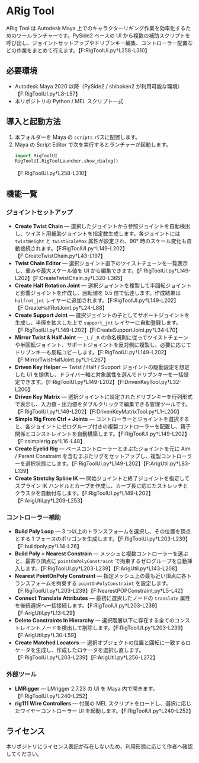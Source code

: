 # ARig Tool

ARig Tool は Autodesk Maya 上でのキャラクターリギング作業を効率化するためのツールランチャーです。PySide2 ベースの UI から複数の補助スクリプトを呼び出し、ジョイントセットアップやドリブンキー編集、コントローラー配置などの作業をまとめて行えます。【F:RigToolUI.py†L258-L310】

## 必要環境

- Autodesk Maya 2020 以降（PySide2 / shiboken2 が利用可能な環境）【F:RigToolUI.py†L8-L57】
- 本リポジトリの Python / MEL スクリプト一式

## 導入と起動方法

1. 本フォルダーを Maya の `scripts` パスに配置します。
2. Maya の Script Editor で次を実行するとランチャーが起動します。
   ```python
   import RigToolUI
   RigToolUI.RigToolLauncher.show_dialog()
   ```
   【F:RigToolUI.py†L258-L310】

## 機能一覧

### ジョイントセットアップ

- **Create Twist Chain** — 選択したジョイントから参照ジョイントを自動検出し、ツイスト用補助ジョイントを指定数生成します。各ジョイントには `twistWeight` と `twistScaleMax` 属性が設定され、90° 時のスケール変化も自動接続されます。【F:RigToolUI.py†L149-L202】【F:CreateTwistChain.py†L43-L197】
- **Twist Chain Editor** — 選択ジョイント直下のツイストチェーンを一覧表示し、重みや最大スケール値を UI から編集できます。【F:RigToolUI.py†L149-L202】【F:CreateTwistChain.py†L320-L365】
- **Create Half Rotation Joint** — 選択ジョイントを複製して半回転ジョイントと影響ジョイントを作成し、回転値を 0.5 倍で伝達します。作成結果は `halfrot_jnt` レイヤーに追加されます。【F:RigToolUI.py†L149-L202】【F:CreateHalfRotJoint.py†L24-L88】
- **Create Support Joint** — 選択ジョイントの子としてサポートジョイントを生成し、半径を拡大した上で `support_jnt` レイヤーに自動登録します。【F:RigToolUI.py†L149-L202】【F:CreateSupportJoint.py†L34-L70】
- **Mirror Twist & Half Joint** — `_L` / `_R` の命名規則に従ってツイストチェーンや半回転ジョイント、サポートジョイントを反対側に複製し、必要に応じてドリブンキーも反転コピーします。【F:RigToolUI.py†L149-L202】【F:MirrorTwistHalfJoint.py†L1-L267】
- **Driven Key Helper** — Twist / Half / Support ジョイントの駆動設定を想定した UI を提供し、ドライバー軸と対象属性を選んでドリブンキーを一括設定できます。【F:RigToolUI.py†L149-L202】【F:DrivenKeyTool.py†L32-L200】
- **Driven Key Matrix** — 選択ジョイントに設定されたドリブンキーを行列形式で表示し、入力値・出力値をダブルクリックで編集できる管理ツールです。【F:RigToolUI.py†L149-L202】【F:DrivenKeyMatrixTool.py†L1-L200】
- **Simple Rig From Ctrl + Joints** — コントローラーとジョイントを選択すると、各ジョイントにゼログループ付きの複製コントローラーを配置し、親子関係とコンストレイントを自動構築します。【F:RigToolUI.py†L149-L202】【F:csimplerig.py†L16-L48】
- **Create Eyelid Rig** — ベースコントローラーとまぶたジョイントを元に Aim / Parent Constraint を含むまぶたリグをセットアップし、複製コントローラーを選択状態にします。【F:RigToolUI.py†L149-L202】【F:ArigUtil.py†L83-L139】
- **Create Stretchy Spline IK** — 開始ジョイントと終了ジョイントを指定してスプライン IK ハンドルとカーブを作成し、カーブ長に応じたストレッチとクラスタを自動付与します。【F:RigToolUI.py†L149-L202】【F:ArigUtil.py†L209-L253】

### コントローラー補助

- **Build Poly Loop** — 3 つ以上のトランスフォームを選択し、その位置を頂点とする 1 フェースのポリゴンを生成します。【F:RigToolUI.py†L203-L239】【F:buildpoly.py†L14-L26】
- **Build Poly + Nearest Constrain** — メッシュと複数コントローラーを選ぶと、最寄り頂点に `pointOnPolyConstraint` で拘束するゼログループを自動挿入します。【F:RigToolUI.py†L203-L239】【F:ArigUtil.py†L143-L208】
- **Nearest PointOnPoly Constraint** — 指定メッシュ上の最も近い頂点に各トランスフォームを拘束する `pointOnPolyConstraint` を設定します。【F:RigToolUI.py†L203-L239】【F:NearestPOPConstraint.py†L5-L42】
- **Connect Translate Attributes** — 最初に選択したノードの `translate` 属性を後続選択へ一括接続します。【F:RigToolUI.py†L203-L239】【F:ArigUtil.py†L13-L29】
- **Delete Constraints In Hierarchy** — 選択階層以下に存在する全てのコンストレイントノードを検出して削除します。【F:RigToolUI.py†L203-L239】【F:ArigUtil.py†L30-L59】
- **Create Matched Locators** — 選択オブジェクトの位置と回転に一致するロケータを生成し、作成したロケータを選択し直します。【F:RigToolUI.py†L203-L239】【F:ArigUtil.py†L256-L272】

### 外部ツール

- **LMRigger** — LMrigger 2.7.23 の UI を Maya 内で開きます。【F:RigToolUI.py†L240-L252】
- **rig111 Wire Controllers** — 付属の MEL スクリプトをロードし、選択に応じたワイヤーコントローラー UI を起動します。【F:RigToolUI.py†L240-L252】

## ライセンス

本リポジトリにライセンス表記が存在しないため、利用形態に応じて作者へ確認してください。
